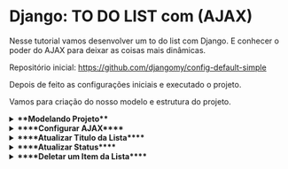 # Django: TO DO LIST com (AJAX)

Nesse tutorial vamos desenvolver um to do list com Django. E conhecer o poder do AJAX para deixar as coisas mais dinâmicas.

Repositório inicial: https://github.com/djangomy/config-default-simple

Depois de feito as configurações iniciais e executado o projeto. 

Vamos para criação do nosso modelo e estrutura do projeto. 
 
<details><summary><b>**Modelando Projeto**</b></summary>

    Vamos criar duas tabelas. A primeira é **TodoList** e uma outra **Status,** que serve ****para criar o droplist das informações dos status exemplo: **“⛔️ a Fazer, ⚠️ Fazendo e ✅ Finalizado”.** Poderíamos deixar essas informações fixas em um simples array. Mas achei melhor criar uma tabela onde usuário pode customizar essas informações.
    
    Na tabela **TodoList** vamos criar um campo tipo ***ForeignKey*** relacionando com tabela status. Note que `to_field='id', default='1'` ao adicionar essas duas tags, que significa que para *field id* da tabela **Status** colocar como *default* o item de Id=1. Sempre que criarmos um formulário partir dessa tabela TodoList o campo ‘status” já terá um **valor default.**
    
    ***myapp/templates/models.py***
    
    ```python
    from django.db import models
    
    class Status(models.Model):
        name = models.CharField(max_length=20)
        
        def __str__(self):
            return self.name
        
    
    class TodoList(models.Model):
        title = models.CharField(max_length=100)
        status = models.ForeignKey(Status, on_delete=models.CASCADE, 
                                   related_name='status', to_field='id', default='1') 
       
        def __str__(self):
            return self.title
    ```
    
    No template HTML vamos ter um formulário simples de um campo somente para adicionar um item na lista. Então, teremos que configurar o forms e adicionar classes bootstrap para esse campo “***title***”. 
    
    Note que `exclude = ('status',)` quando adiciono essa tag significa que estou excluindo esse campo status do formulário. Como foi dito acima esse campo inicialmente já recebe um valor default.
    
    ***myapp/forms.py***
    
    ```python
    from django import forms 
    from .models import TodoList
    
    class TodoListForm(forms.ModelForm):
        class Meta:
            model = TodoList
            fields = ('title',)
            exclude = ('status',)
        
        def __init__(self, *args, **kwargs): # Adiciona 
            super().__init__(*args, **kwargs)  
            for field_name, field in self.fields.items():   
                  field.widget.attrs['class'] = 'form-control'
    ```
    
    Na views do projeto vamos adicionar essas duas funções. ***create_item*** onde vamos fazer um post para criar um item na lista. E função ***delete_item*** para deletar um item da lista.
    
    **myapp/views.py**
    
    ```python
    def create_item(request):
        todo = TodoList.objects.all() # Query com todos objetos da lista
        if request.method == "POST": # para POST
    				form = TodoListForm(request.POST)  
            if form.is_valid():
                form.save() # salva informação
                return redirect('/')
            
        form = TodoListForm() # Formulário
        context = {"form" : form, 'todo': todo}
        return render(request, 'index.html', context)
    
    def delete_item(request, id):
        todo = TodoList.objects.get(id=id) # pega o objeto
        todo.delete() # deleta
        return redirect('index')
    ```
    
    Criar as rotas para acessar nossas views.
    
    **myapp/urls.py**
    
    ```python
    from django.urls import path 
    from myapp import views
    
    urlpatterns = [
        path('', views.create_item, name='create_item'),  
        path('delete/<int:id>/', views.delete_item, name="delete"),
    ]
    ```
    
    No nosso template *index.html* vamos adicionar nosso {{form}} e rodar a aplicação para testar. 
    
    **No momento não estamos utilizando Ajax para deixar as coisas mais dinâmicas. Apenas estamos fazendo as configurações iniciais e testando “estrutura” do projeto.**
    
    Estou utilizando ícones dessa biblioteca **Font Awesome**.
    
    Segue documentação para instalar via CDN ou PIP. Você escolhe.
    
    [https://fontawesome.com/v5/docs/web/use-with/wordpress/install-manually](https://fontawesome.com/v5/docs/web/use-with/wordpress/install-manually)
    
    ***myapp/base/templates/base.html***
    
    ```html
    # prefiro utilizar versão free CDN.
    <head>
        ....
    	<link rel="stylesheet" href="https://use.fontawesome.com/releases/v5.15.4/css/all.css" integrity="sha384-DyZ88mC6Up2uqS4h/KRgHuoeGwBcD4Ng9SiP4dIRy0EXTlnuz47vAwmeGwVChigm" crossorigin="anonymous"/>
    </head>
    ```
    
    ***myapp/templates/index.html***
    
    ```html
    {% extends 'base.html' %}
    {% block title %}Pagina 1{% endblock %}
    {% block content %}
    	<h2>Pagina 1</h2>
    	<div class="p-5">
    		<form class="d-flex gap-4 col-md-6" method="POST"> 
    	      {% csrf_token %}  
                <button type="submit" class="btn btn-success"><i class="fa fa-plus"></i></button> 
                {{form}}  
    		</form>     
    		<table class="table"> 
                <thead>
                    <tr>
                        <th scope="col">Titulo</th> 
                        <th scope="col">Status</th>
                        <th scope="col">Deletar</th> 
                    </tr>
                </thead>
                {% for el in todo %} # são as linhas que vão repetir
                <tbody>
                    <tr class="table align-middle">
                        <th scope="row">{{el.title}}</th>  
                        <th scope="row">{{el.status}}</th> 
                        <th scope="row">
                            <a class="btn" href="{% url 'delete' el.id %}"><i class="fa fa-trash link-danger"></i></a>
                        </th> 
                    </tr>
                </tbody>  
                {% endfor %}
            </table>
    	</div> 
    {% endblock %}
    ```
</details>
 
<details><summary><b>****Configurar AJAX****</b></summary>
    Primeiro para usar o AJAX precisamos importar jquery no nosso projeto. 
    
    Pode pegar o CDN daqui [https://releases.jquery.com/](https://releases.jquery.com/)
    
    ```html
     <body>
    	...
    	<script src="https://code.jquery.com/jquery-3.6.1.min.js" integrity="sha256-o88AwQnZB+VDvE9tvIXrMQaPlFFSUTR+nldQm1LuPXQ=" crossorigin="anonymous"></script>
      
    	{% block scripts %} {% endblock %}
    </body>
    </html>
    ```
</details>

<details><summary><b>****Atualizar Titulo da Lista****</b></summary> 
    
    ## Atualizar titulo da lista com AJAX.
    
    Primeiro pensei nessa estrutura. O usuário clica no titulo e aparece o formulário para editar. Então vou ter duas tags:
    
    1 - Adicionei uma “***div*”** para “***title***”. E criei um atributo para ***data-title*** que recebe o identificador do item da lista. E com esse ***data-title*** conseguimos chamar via Ajax e pegar o id.
    
    2 - <form> se inicia Oculto. Esse formulário só vai aparecer quando clicar em cima do titulo. Esse form não tem nenhuma novidade. é um campo **input** e **botão submit.** 
    
    **Lembrando Método GET** 
    
    ```html
    <th scope="row" style="width:35rem;">
    
    	<div class="title" id="title{{el.id}}" data-title="{{el.id}}">{{el.title}}</div>
    	
    	<form class="d-none d-flex" id="form-title{{el.id}}" method="GET" style="width:35rem;">
    		<input class="form-control" type="text" id="inputText{{el.id}}" value="{{el.title}}">
    		<button type="submit" class="btn" id="edit{{el.id}}"><i class="fa fa-edit link-warning"></i></button>
    	</form>
    
    </th>
    ```
    
    Debaixo de *{% endblock %}* vamos chamar tag script assim: *{% block scripts %}*.
    
    Nessas duas linhas de destaque em amarelo é feita aquela jogada. Quando usuário clicar em cima do titulo aparece o campo para editar e remove o contexto anterior. 
    
    Logo mais abaixo quando `success: function (data)` recebemos uma resposta do servidor de que a informação foi salva. Então volta para configuração inicial. 
    
    Nota que precisamos adicionar no HTML essa resposta, para que usuário veja essa alteração acontecendo em tempo real. Assim que recebe a informação do servidor já atualiza no template HTML o resultado da alteração.
    
    ```jsx
    {% endblock %}
    
    {% block scripts %}
    <script type="text/javascript"> 
    		// Atualiza Titulo da Lista
    		$("div.title").click(function () {
    	
    			var data_id = $(this).attr("data-title");
    	
    			$("form#form-title" + data_id).removeClass('d-none')
    			$("div#title" + data_id).addClass('d-none')
    	
    			$('button#edit' + data_id).on("click", function (e) {
    				e.preventDefault();
    			  
    				title = $('input#inputText'+ data_id).val();
    	 
    				$.ajax({
    					type: 'GET',
    					url: '{% url "update-item" %}',
    					data: {'data_id': data_id,'title': title,},
    					datatype: "json",
    					success: function (data) {
    						if (data.status == "update-item") {
    							$("form#form-title" + data_id).addClass('d-none');
    							$("div#title" + data_id).removeClass('d-none'); 
    							$("#title" + data_id).html(data.title); 
    						}  
    					}
    				}); 
    
    			});
    		});
    </script> 
    {% endblock %}
    ```
    
    Na nossa views vamos criar uma função. Chamei de Update Item. 
    
    ```python
    def update_item(request):  
        data_id  = request.GET.get('data_id') # Id da Lista
        title = request.GET.get('title') # Id do status
        print(data_id, title)
    
        todo = get_object_or_404(TodoList,id=data_id) # Get Objeto lista
        todo.title = title # status recebe novo valor "Id do status"
        todo.save() # salva  
    
        data = {'status':'update-item', 'title':title}
        return JsonResponse(data) # retorna
    ```
</details>

 
<details><summary><b>****Atualizar Status****</b></summary> 
    ## Atualizar o Status do Item da Lista
    
    Vamos criar um select para atualizar o status do item.
    
    Esse ***status_list*** é um ***context*** que vamos configurar na views para listar todos os status que existe a partir do modelo **Status**. Na função **create_item** adicionamos esse **context.**
    
    `status_list = Status.objects.all()` .
    
    ```html
    <th scope="row">
    
    	<div class="SelDiv">
    		<select class="form-select" name="status" id="{{el.id}}">
    			{% for st in status_list %}
    				<option value="{{st.id}}" {% if el.status.id == st.id %}selected{% endif %}>
    				{{st.name}}
    				</option>
    			{% endfor %}
    		</select>
    	</div>
    
    </th>
    
    ```
    
    Nossa configuração AJAX fica assim…
    
    ```jsx
    	// Muda Status do Item da Lista
    	$("div.SelDiv select").on('change', function () {
    
    		var data_id = this.id;
    		var status_id = $(this).find('option').filter(':selected').val();
    
    		console.log("data_id: ", data_id, "status_id: ", status_id)
    		
    		$.ajax({
    			type: 'GET',
    			url: '{% url "update-status" %}',
    			data: {
    				'data_id': data_id,
    				'status_id': status_id,
    			},
    			datatype: "json",
    
    			success: function (data) {
    				console.log(data)
    			}
    
    		});
    	});
    ```
    
    Função vai receber esses dados e salvar na tabela.
    
    ```python
    def update_status(request):  
        data_id  = request.GET.get('data_id') # Id da Lista
        status_id = request.GET.get('status_id') # Id do status 
        
    		status = Status.objects.get(id=status_id) # Get objeto status 
        
    		todo = get_object_or_404(TodoList,id=data_id) # Get Objeto lista
        todo.status = status # status recebe novo valor "Id do status"
        todo.save() # salva  
        
    		data = {'status':status_id}
        return JsonResponse(data)
    ```
</details>

<details><summary><b>****Deletar um Item da Lista****</b></summary>
    
    ## Deletar Item da Lista
    
    Para deletar um item da lista primeiro precisamos adicionar um botão template.
    
    Nota que adicionamos essa tag `data-delete="{{el.id}}"` Assim conseguimos fazer um “GET” via Ajax e pegar o identificador do item da lista. 
    
    Poderíamos aproveitar o identificador da tag tr#id. Optei por criar essa tag data-delete.
    
    ```html
    <th scope="row">
    	<a class="btn" id="btn-delete" data-delete="{{el.id}}"><i class="fa fa-trash link-danger"></i></a>
    </th>
    ```
    
    Para deletar é mesmo conceito dos outros. Nos passamos o identificador e na views é feito o filtro para deletamos o item da tabela. 
    
    Mas agora adicionamos uma regra no retorno. Por que quando deletamos um item o usuário não recebe essa atualização no frontend. Só é mostrado para usuário depois q atualiza a pagina. 
    
    Então fica assim, envio o identificador para views e delete acontece. Depois na função **“success”** vamos ter um retorno onde definimos uma condição. Se status for igual a **“delete”** pego o identificador da coluna e **remove()**.
    
    ```jsx
    	// Deleta um Item da Lista
    	$("a#btn-delete").on("click", function (e) {
    		e.preventDefault();
    
    		var todo_id = $(this).attr("data-delete");
    		console.log(todo_id);
    
    		$.ajax({
    			type: 'GET',
    			url: '{% url "delete" %}',
    			data: { 'todo_id': todo_id },
    			datatype: "json",
    			success: function (data) {
    
    				if (data.status == "delete") {
    					$("tbody tr#" + todo_id).fadeOut("slow", function () {
    						$("tbody tr#" + todo_id).remove();
    					});
    				} else {
    					// faz alguma coisa
    				}
    
    			}
    		});
    	})
    ```
    
    Essa é função para deletar um item da tabela.
    
    ```python
    def delete_item(request):
        todo_id  = request.GET.get('todo_id') # Id da Lista
        todo = TodoList.objects.get(id=todo_id) # Pega Objeto
        todo.delete() # Deleta
        data = {'status':'delete'}
        return JsonResponse(data)
    ```
</details>